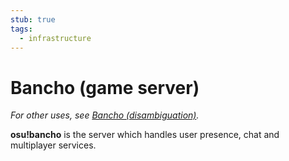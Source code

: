 ```yaml
---
stub: true
tags:
  - infrastructure
---
```


# Bancho (game server)

*For other uses, see [Bancho (disambiguation)](/wiki/Disambiguation/Bancho).*

**osu!bancho** is the server which handles user presence, chat and multiplayer services.
